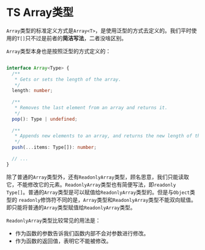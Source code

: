 # TS Array类型

`Array`类型的标准定义方式是`Array<T>`，是使用泛型的方式去定义的。我们平时使用的`T[]`只不过是前者的**简洁写法**，二者没啥区别。

`Array`类型本身也是按照泛型的方式定义的：

```ts

interface Array<Type> {
  /**
   * Gets or sets the length of the array.
   */
  length: number;
 
  /**
   * Removes the last element from an array and returns it.
   */
  pop(): Type | undefined;
 
  /**
   * Appends new elements to an array, and returns the new length of the array.
   */
  push(...items: Type[]): number;
 
  // ...
}

```


除了普通的`Array`类型外，还有`ReadonlyArray`类型，顾名思意，我们只能读取它，不能修改它的元素。`ReadonlyArray`类型也有简便写法，即`readonly Type[]`。普通的`Array`类型是可以赋值给`ReadonlyArray`类型的。但是与`Object`类型的 `readonly`修饰符不同的是，`Array`类型和`ReadonlyArray`类型不能双向赋值。即只能将普通的`Array`类型赋值给`ReadonlyArray`类型。

`ReadonlyArray`类型比较常见的用法是：

- 作为函数的参数告诉我们函数内部不会对参数进行修改。
- 作为函数的返回值，表明它不能被修改。